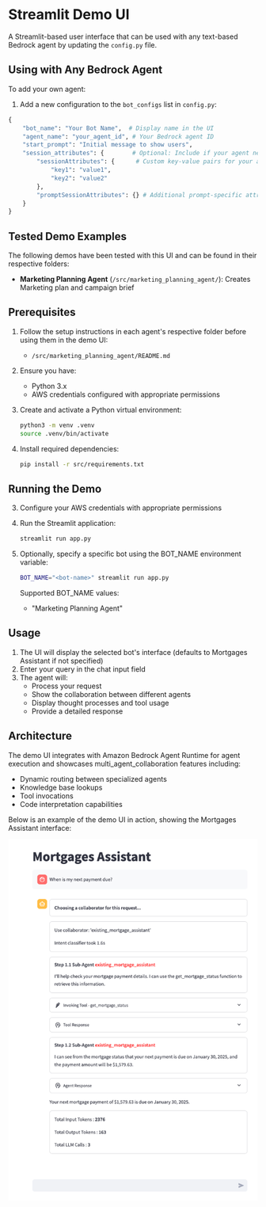 # Streamlit Demo UI

A Streamlit-based user interface that can be used with any text-based Bedrock agent by updating the `config.py` file.

## Using with Any Bedrock Agent

To add your own agent:

1. Add a new configuration to the `bot_configs` list in `config.py`:
```python
{
    "bot_name": "Your Bot Name",  # Display name in the UI
    "agent_name": "your_agent_id", # Your Bedrock agent ID
    "start_prompt": "Initial message to show users",
    "session_attributes": {        # Optional: Include if your agent needs specific session attributes
        "sessionAttributes": {      # Custom key-value pairs for your agent's session
            "key1": "value1",
            "key2": "value2"
        },
        "promptSessionAttributes": {} # Additional prompt-specific attributes if needed
    }
}
```

## Tested Demo Examples

The following demos have been tested with this UI and can be found in their respective folders:


- **Marketing Planning Agent** (`/src/marketing_planning_agent/`): Creates Marketing plan and campaign brief

## Prerequisites

1. Follow the setup instructions in each agent's respective folder before using them in the demo UI:
   - `/src/marketing_planning_agent/README.md`


2. Ensure you have:
   - Python 3.x
   - AWS credentials configured with appropriate permissions

3. Create and activate a Python virtual environment:
   ```bash
   python3 -m venv .venv
   source .venv/bin/activate  
   ```

4. Install required dependencies:
   ```bash
   pip install -r src/requirements.txt
   ```

## Running the Demo

3. Configure your AWS credentials with appropriate permissions

4. Run the Streamlit application:
   ```bash
   streamlit run app.py
   ```

5. Optionally, specify a specific bot using the BOT_NAME environment variable:
   ```bash
   BOT_NAME="<bot-name>" streamlit run app.py
   ```

   Supported BOT_NAME values:
   - "Marketing Planning Agent"

## Usage

1. The UI will display the selected bot's interface (defaults to Mortgages Assistant if not specified)
2. Enter your query in the chat input field
3. The agent will:
   - Process your request
   - Show the collaboration between different agents
   - Display thought processes and tool usage
   - Provide a detailed response

## Architecture

The demo UI integrates with Amazon Bedrock Agent Runtime for agent execution and showcases multi_agent_collaboration features including:

- Dynamic routing between specialized agents
- Knowledge base lookups
- Tool invocations
- Code interpretation capabilities

Below is an example of the demo UI in action, showing the Mortgages Assistant interface:

![Demo UI Screenshot](demo_ui.png)
